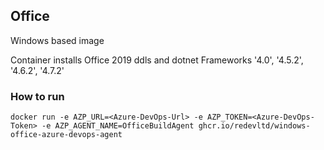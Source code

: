 ## Office

Windows based image

Container installs Office 2019 ddls and dotnet Frameworks '4.0', '4.5.2', '4.6.2', '4.7.2'

### How to run
`docker run -e AZP_URL=<Azure-DevOps-Url> -e AZP_TOKEN=<Azure-DevOps-Token> -e AZP_AGENT_NAME=OfficeBuildAgent ghcr.io/redevltd/windows-office-azure-devops-agent`
